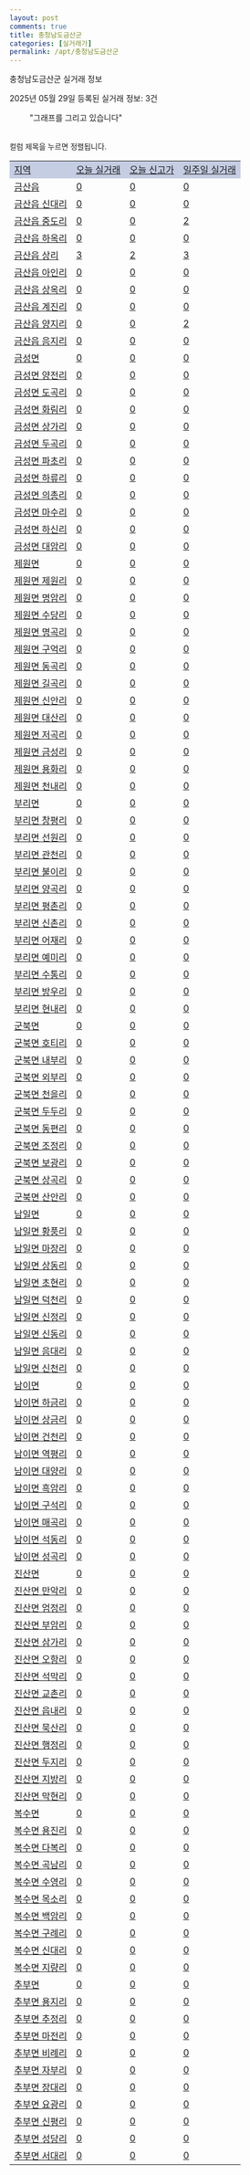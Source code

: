 ```yaml
---
layout: post
comments: true
title: 충청남도금산군
categories: [실거래가]
permalink: /apt/충청남도금산군
---
```


충청남도금산군 실거래 정보

2025년 05월 29일 등록된 실거래 정보: 3건

<!--<script async src="https://pagead2.googlesyndication.com/pagead/js/adsbygoogle.js?client=ca-pub-3485438051770037"
 crossorigin="anonymous"></script>-->

<script type="text/javascript">
  google.charts.load('current', {'packages':['corechart']});
  google.charts.setOnLoadCallback(drawChart);

  function drawChart() {
    var data = google.visualization.arrayToDataTable([['거래일', '매매', '전월세', '전매'], ['21-01', 8, 0, 0], ['21-02', 41, 9, 0], ['21-03', 1, 0, 0], ['21-04', 1, 0, 0], ['21-05', 1, 0, 0], ['21-06', 0, 2, 0], ['21-07', 3, 0, 0], ['21-08', 25, 3, 3], ['21-09', 19, 2, 6], ['21-10', 26, 7, 9], ['21-11', 24, 8, 15], ['21-12', 20, 7, 4], ['22-01', 26, 6, 3], ['22-02', 14, 6, 12], ['22-03', 33, 10, 5], ['22-04', 36, 8, 11], ['22-05', 38, 16, 21], ['22-06', 24, 11, 11], ['22-07', 15, 13, 6], ['22-08', 2, 0, 2], ['23-07', 1, 0, 0], ['23-08', 1, 0, 0], ['23-09', 0, 1, 0], ['23-10', 6, 4, 0], ['23-11', 13, 12, 2], ['23-12', 19, 12, 0], ['24-01', 1, 0, 0], ['24-02', 0, 1, 0], ['24-03', 0, 1, 0], ['24-04', 0, 1, 0], ['24-05', 12, 9, 0], ['24-06', 12, 3, 0], ['24-07', 20, 8, 0], ['24-08', 14, 8, 1], ['24-09', 18, 7, 0], ['24-10', 17, 1, 17], ['24-11', 6, 0, 6], ['24-12', 19, 19, 19], ['25-01', 16, 16, 16], ['25-02', 17, 17, 17], ['25-03', 20, 20, 20], ['25-04', 21, 21, 21], ['25-05', 10, 10, 10]]);

    var options = {
      title: '최근 1년간 유형별 거래량 추이',
      legend: { position: 'bottom' }
    };

    setTimeout(function() {
        var chart = new google.visualization.LineChart(document.getElementById('columnchart_material'));
        chart.draw(data, (options));
        document.getElementById('loading').style.display = 'none';
        var dayLabel = (new Date()).getDay();
        if (dayLabel < 2) {
            sorttable.innerSortFunction.apply(document.getElementById('week'), []);
            sorttable.innerSortFunction.apply(document.getElementById('week'), []);        
        }
        else {
            sorttable.innerSortFunction.apply(document.getElementById('today'), []);
            sorttable.innerSortFunction.apply(document.getElementById('today'), []);
        }
    }, 200);

  }
</script>

<div id="loading" style="z-index:20; display: block; margin-left: 35px">"그래프를 그리고 있습니다"</div>
<div id="columnchart_material" style="width: 95%; margin-left: -35px; display: block"></div>
<!--<div style="width: 95%; margin-left: -35px; display: block">
      <script async src="https://pagead2.googlesyndication.com/pagead/js/adsbygoogle.js?client=ca-pub-3485438051770037"
          crossorigin="anonymous"></script>
      <ins class="adsbygoogle"
          style="display:block"
          data-ad-format="fluid"
          data-ad-layout-key="-fb+5w+4e-db+86"
          data-ad-client="ca-pub-3485438051770037"
          data-ad-slot="1827090281"></ins>
      <script>
          (adsbygoogle = window.adsbygoogle || []).push({});
      </script>
</div>-->
<br>

<font size='small' style='font-size: small;'>컬럼 제목을 누르면 정렬됩니다.</font>
<table class="sortable">
  <tr style='background-color: rgba(114, 132, 186,0.4);'>
    <td id="region"><a href="#">지역</a></td>
    <td id="today"><a href="#">오늘 실거래</a></td>
    <td id="today_new"><a href="#">오늘 신고가</a></td>
    <td id="week"><a href="#">일주일 실거래</a></td>
  </tr>

  
  <tr class="item">
    <td><a href="충청남도금산군금산읍">금산읍</a></td>
    <td><a href="충청남도금산군금산읍">0</a></td>
    <td><a href="충청남도금산군금산읍">0</a></td>
    <td><a href="충청남도금산군금산읍">0</a></td>
  </tr>
    

  <tr class="item">
    <td><a href="충청남도금산군금산읍신대리">금산읍 신대리</a></td>
    <td><a href="충청남도금산군금산읍신대리">0</a></td>
    <td><a href="충청남도금산군금산읍신대리">0</a></td>
    <td><a href="충청남도금산군금산읍신대리">0</a></td>
  </tr>
    

  <tr class="item">
    <td><a href="충청남도금산군금산읍중도리">금산읍 중도리</a></td>
    <td><a href="충청남도금산군금산읍중도리">0</a></td>
    <td><a href="충청남도금산군금산읍중도리">0</a></td>
    <td><a href="충청남도금산군금산읍중도리">2</a></td>
  </tr>
    

  <tr class="item">
    <td><a href="충청남도금산군금산읍하옥리">금산읍 하옥리</a></td>
    <td><a href="충청남도금산군금산읍하옥리">0</a></td>
    <td><a href="충청남도금산군금산읍하옥리">0</a></td>
    <td><a href="충청남도금산군금산읍하옥리">0</a></td>
  </tr>
    

  <tr class="item">
    <td><a href="충청남도금산군금산읍상리">금산읍 상리</a></td>
    <td><a href="충청남도금산군금산읍상리">3</a></td>
    <td><a href="충청남도금산군금산읍상리">2</a></td>
    <td><a href="충청남도금산군금산읍상리">3</a></td>
  </tr>
    

  <tr class="item">
    <td><a href="충청남도금산군금산읍아인리">금산읍 아인리</a></td>
    <td><a href="충청남도금산군금산읍아인리">0</a></td>
    <td><a href="충청남도금산군금산읍아인리">0</a></td>
    <td><a href="충청남도금산군금산읍아인리">0</a></td>
  </tr>
    

  <tr class="item">
    <td><a href="충청남도금산군금산읍상옥리">금산읍 상옥리</a></td>
    <td><a href="충청남도금산군금산읍상옥리">0</a></td>
    <td><a href="충청남도금산군금산읍상옥리">0</a></td>
    <td><a href="충청남도금산군금산읍상옥리">0</a></td>
  </tr>
    

  <tr class="item">
    <td><a href="충청남도금산군금산읍계진리">금산읍 계진리</a></td>
    <td><a href="충청남도금산군금산읍계진리">0</a></td>
    <td><a href="충청남도금산군금산읍계진리">0</a></td>
    <td><a href="충청남도금산군금산읍계진리">0</a></td>
  </tr>
    

  <tr class="item">
    <td><a href="충청남도금산군금산읍양지리">금산읍 양지리</a></td>
    <td><a href="충청남도금산군금산읍양지리">0</a></td>
    <td><a href="충청남도금산군금산읍양지리">0</a></td>
    <td><a href="충청남도금산군금산읍양지리">2</a></td>
  </tr>
    

  <tr class="item">
    <td><a href="충청남도금산군금산읍음지리">금산읍 음지리</a></td>
    <td><a href="충청남도금산군금산읍음지리">0</a></td>
    <td><a href="충청남도금산군금산읍음지리">0</a></td>
    <td><a href="충청남도금산군금산읍음지리">0</a></td>
  </tr>
    

  <tr class="item">
    <td><a href="충청남도금산군금성면">금성면</a></td>
    <td><a href="충청남도금산군금성면">0</a></td>
    <td><a href="충청남도금산군금성면">0</a></td>
    <td><a href="충청남도금산군금성면">0</a></td>
  </tr>
    

  <tr class="item">
    <td><a href="충청남도금산군금성면양전리">금성면 양전리</a></td>
    <td><a href="충청남도금산군금성면양전리">0</a></td>
    <td><a href="충청남도금산군금성면양전리">0</a></td>
    <td><a href="충청남도금산군금성면양전리">0</a></td>
  </tr>
    

  <tr class="item">
    <td><a href="충청남도금산군금성면도곡리">금성면 도곡리</a></td>
    <td><a href="충청남도금산군금성면도곡리">0</a></td>
    <td><a href="충청남도금산군금성면도곡리">0</a></td>
    <td><a href="충청남도금산군금성면도곡리">0</a></td>
  </tr>
    

  <tr class="item">
    <td><a href="충청남도금산군금성면화림리">금성면 화림리</a></td>
    <td><a href="충청남도금산군금성면화림리">0</a></td>
    <td><a href="충청남도금산군금성면화림리">0</a></td>
    <td><a href="충청남도금산군금성면화림리">0</a></td>
  </tr>
    

  <tr class="item">
    <td><a href="충청남도금산군금성면상가리">금성면 상가리</a></td>
    <td><a href="충청남도금산군금성면상가리">0</a></td>
    <td><a href="충청남도금산군금성면상가리">0</a></td>
    <td><a href="충청남도금산군금성면상가리">0</a></td>
  </tr>
    

  <tr class="item">
    <td><a href="충청남도금산군금성면두곡리">금성면 두곡리</a></td>
    <td><a href="충청남도금산군금성면두곡리">0</a></td>
    <td><a href="충청남도금산군금성면두곡리">0</a></td>
    <td><a href="충청남도금산군금성면두곡리">0</a></td>
  </tr>
    

  <tr class="item">
    <td><a href="충청남도금산군금성면파초리">금성면 파초리</a></td>
    <td><a href="충청남도금산군금성면파초리">0</a></td>
    <td><a href="충청남도금산군금성면파초리">0</a></td>
    <td><a href="충청남도금산군금성면파초리">0</a></td>
  </tr>
    

  <tr class="item">
    <td><a href="충청남도금산군금성면하류리">금성면 하류리</a></td>
    <td><a href="충청남도금산군금성면하류리">0</a></td>
    <td><a href="충청남도금산군금성면하류리">0</a></td>
    <td><a href="충청남도금산군금성면하류리">0</a></td>
  </tr>
    

  <tr class="item">
    <td><a href="충청남도금산군금성면의총리">금성면 의총리</a></td>
    <td><a href="충청남도금산군금성면의총리">0</a></td>
    <td><a href="충청남도금산군금성면의총리">0</a></td>
    <td><a href="충청남도금산군금성면의총리">0</a></td>
  </tr>
    

  <tr class="item">
    <td><a href="충청남도금산군금성면마수리">금성면 마수리</a></td>
    <td><a href="충청남도금산군금성면마수리">0</a></td>
    <td><a href="충청남도금산군금성면마수리">0</a></td>
    <td><a href="충청남도금산군금성면마수리">0</a></td>
  </tr>
    

  <tr class="item">
    <td><a href="충청남도금산군금성면하신리">금성면 하신리</a></td>
    <td><a href="충청남도금산군금성면하신리">0</a></td>
    <td><a href="충청남도금산군금성면하신리">0</a></td>
    <td><a href="충청남도금산군금성면하신리">0</a></td>
  </tr>
    

  <tr class="item">
    <td><a href="충청남도금산군금성면대암리">금성면 대암리</a></td>
    <td><a href="충청남도금산군금성면대암리">0</a></td>
    <td><a href="충청남도금산군금성면대암리">0</a></td>
    <td><a href="충청남도금산군금성면대암리">0</a></td>
  </tr>
    

  <tr class="item">
    <td><a href="충청남도금산군제원면">제원면</a></td>
    <td><a href="충청남도금산군제원면">0</a></td>
    <td><a href="충청남도금산군제원면">0</a></td>
    <td><a href="충청남도금산군제원면">0</a></td>
  </tr>
    

  <tr class="item">
    <td><a href="충청남도금산군제원면제원리">제원면 제원리</a></td>
    <td><a href="충청남도금산군제원면제원리">0</a></td>
    <td><a href="충청남도금산군제원면제원리">0</a></td>
    <td><a href="충청남도금산군제원면제원리">0</a></td>
  </tr>
    

  <tr class="item">
    <td><a href="충청남도금산군제원면명암리">제원면 명암리</a></td>
    <td><a href="충청남도금산군제원면명암리">0</a></td>
    <td><a href="충청남도금산군제원면명암리">0</a></td>
    <td><a href="충청남도금산군제원면명암리">0</a></td>
  </tr>
    

  <tr class="item">
    <td><a href="충청남도금산군제원면수당리">제원면 수당리</a></td>
    <td><a href="충청남도금산군제원면수당리">0</a></td>
    <td><a href="충청남도금산군제원면수당리">0</a></td>
    <td><a href="충청남도금산군제원면수당리">0</a></td>
  </tr>
    

  <tr class="item">
    <td><a href="충청남도금산군제원면명곡리">제원면 명곡리</a></td>
    <td><a href="충청남도금산군제원면명곡리">0</a></td>
    <td><a href="충청남도금산군제원면명곡리">0</a></td>
    <td><a href="충청남도금산군제원면명곡리">0</a></td>
  </tr>
    

  <tr class="item">
    <td><a href="충청남도금산군제원면구억리">제원면 구억리</a></td>
    <td><a href="충청남도금산군제원면구억리">0</a></td>
    <td><a href="충청남도금산군제원면구억리">0</a></td>
    <td><a href="충청남도금산군제원면구억리">0</a></td>
  </tr>
    

  <tr class="item">
    <td><a href="충청남도금산군제원면동곡리">제원면 동곡리</a></td>
    <td><a href="충청남도금산군제원면동곡리">0</a></td>
    <td><a href="충청남도금산군제원면동곡리">0</a></td>
    <td><a href="충청남도금산군제원면동곡리">0</a></td>
  </tr>
    

  <tr class="item">
    <td><a href="충청남도금산군제원면길곡리">제원면 길곡리</a></td>
    <td><a href="충청남도금산군제원면길곡리">0</a></td>
    <td><a href="충청남도금산군제원면길곡리">0</a></td>
    <td><a href="충청남도금산군제원면길곡리">0</a></td>
  </tr>
    

  <tr class="item">
    <td><a href="충청남도금산군제원면신안리">제원면 신안리</a></td>
    <td><a href="충청남도금산군제원면신안리">0</a></td>
    <td><a href="충청남도금산군제원면신안리">0</a></td>
    <td><a href="충청남도금산군제원면신안리">0</a></td>
  </tr>
    

  <tr class="item">
    <td><a href="충청남도금산군제원면대산리">제원면 대산리</a></td>
    <td><a href="충청남도금산군제원면대산리">0</a></td>
    <td><a href="충청남도금산군제원면대산리">0</a></td>
    <td><a href="충청남도금산군제원면대산리">0</a></td>
  </tr>
    

  <tr class="item">
    <td><a href="충청남도금산군제원면저곡리">제원면 저곡리</a></td>
    <td><a href="충청남도금산군제원면저곡리">0</a></td>
    <td><a href="충청남도금산군제원면저곡리">0</a></td>
    <td><a href="충청남도금산군제원면저곡리">0</a></td>
  </tr>
    

  <tr class="item">
    <td><a href="충청남도금산군제원면금성리">제원면 금성리</a></td>
    <td><a href="충청남도금산군제원면금성리">0</a></td>
    <td><a href="충청남도금산군제원면금성리">0</a></td>
    <td><a href="충청남도금산군제원면금성리">0</a></td>
  </tr>
    

  <tr class="item">
    <td><a href="충청남도금산군제원면용화리">제원면 용화리</a></td>
    <td><a href="충청남도금산군제원면용화리">0</a></td>
    <td><a href="충청남도금산군제원면용화리">0</a></td>
    <td><a href="충청남도금산군제원면용화리">0</a></td>
  </tr>
    

  <tr class="item">
    <td><a href="충청남도금산군제원면천내리">제원면 천내리</a></td>
    <td><a href="충청남도금산군제원면천내리">0</a></td>
    <td><a href="충청남도금산군제원면천내리">0</a></td>
    <td><a href="충청남도금산군제원면천내리">0</a></td>
  </tr>
    

  <tr class="item">
    <td><a href="충청남도금산군부리면">부리면</a></td>
    <td><a href="충청남도금산군부리면">0</a></td>
    <td><a href="충청남도금산군부리면">0</a></td>
    <td><a href="충청남도금산군부리면">0</a></td>
  </tr>
    

  <tr class="item">
    <td><a href="충청남도금산군부리면창평리">부리면 창평리</a></td>
    <td><a href="충청남도금산군부리면창평리">0</a></td>
    <td><a href="충청남도금산군부리면창평리">0</a></td>
    <td><a href="충청남도금산군부리면창평리">0</a></td>
  </tr>
    

  <tr class="item">
    <td><a href="충청남도금산군부리면선원리">부리면 선원리</a></td>
    <td><a href="충청남도금산군부리면선원리">0</a></td>
    <td><a href="충청남도금산군부리면선원리">0</a></td>
    <td><a href="충청남도금산군부리면선원리">0</a></td>
  </tr>
    

  <tr class="item">
    <td><a href="충청남도금산군부리면관천리">부리면 관천리</a></td>
    <td><a href="충청남도금산군부리면관천리">0</a></td>
    <td><a href="충청남도금산군부리면관천리">0</a></td>
    <td><a href="충청남도금산군부리면관천리">0</a></td>
  </tr>
    

  <tr class="item">
    <td><a href="충청남도금산군부리면불이리">부리면 불이리</a></td>
    <td><a href="충청남도금산군부리면불이리">0</a></td>
    <td><a href="충청남도금산군부리면불이리">0</a></td>
    <td><a href="충청남도금산군부리면불이리">0</a></td>
  </tr>
    

  <tr class="item">
    <td><a href="충청남도금산군부리면양곡리">부리면 양곡리</a></td>
    <td><a href="충청남도금산군부리면양곡리">0</a></td>
    <td><a href="충청남도금산군부리면양곡리">0</a></td>
    <td><a href="충청남도금산군부리면양곡리">0</a></td>
  </tr>
    

  <tr class="item">
    <td><a href="충청남도금산군부리면평촌리">부리면 평촌리</a></td>
    <td><a href="충청남도금산군부리면평촌리">0</a></td>
    <td><a href="충청남도금산군부리면평촌리">0</a></td>
    <td><a href="충청남도금산군부리면평촌리">0</a></td>
  </tr>
    

  <tr class="item">
    <td><a href="충청남도금산군부리면신촌리">부리면 신촌리</a></td>
    <td><a href="충청남도금산군부리면신촌리">0</a></td>
    <td><a href="충청남도금산군부리면신촌리">0</a></td>
    <td><a href="충청남도금산군부리면신촌리">0</a></td>
  </tr>
    

  <tr class="item">
    <td><a href="충청남도금산군부리면어재리">부리면 어재리</a></td>
    <td><a href="충청남도금산군부리면어재리">0</a></td>
    <td><a href="충청남도금산군부리면어재리">0</a></td>
    <td><a href="충청남도금산군부리면어재리">0</a></td>
  </tr>
    

  <tr class="item">
    <td><a href="충청남도금산군부리면예미리">부리면 예미리</a></td>
    <td><a href="충청남도금산군부리면예미리">0</a></td>
    <td><a href="충청남도금산군부리면예미리">0</a></td>
    <td><a href="충청남도금산군부리면예미리">0</a></td>
  </tr>
    

  <tr class="item">
    <td><a href="충청남도금산군부리면수통리">부리면 수통리</a></td>
    <td><a href="충청남도금산군부리면수통리">0</a></td>
    <td><a href="충청남도금산군부리면수통리">0</a></td>
    <td><a href="충청남도금산군부리면수통리">0</a></td>
  </tr>
    

  <tr class="item">
    <td><a href="충청남도금산군부리면방우리">부리면 방우리</a></td>
    <td><a href="충청남도금산군부리면방우리">0</a></td>
    <td><a href="충청남도금산군부리면방우리">0</a></td>
    <td><a href="충청남도금산군부리면방우리">0</a></td>
  </tr>
    

  <tr class="item">
    <td><a href="충청남도금산군부리면현내리">부리면 현내리</a></td>
    <td><a href="충청남도금산군부리면현내리">0</a></td>
    <td><a href="충청남도금산군부리면현내리">0</a></td>
    <td><a href="충청남도금산군부리면현내리">0</a></td>
  </tr>
    

  <tr class="item">
    <td><a href="충청남도금산군군북면">군북면</a></td>
    <td><a href="충청남도금산군군북면">0</a></td>
    <td><a href="충청남도금산군군북면">0</a></td>
    <td><a href="충청남도금산군군북면">0</a></td>
  </tr>
    

  <tr class="item">
    <td><a href="충청남도금산군군북면호티리">군북면 호티리</a></td>
    <td><a href="충청남도금산군군북면호티리">0</a></td>
    <td><a href="충청남도금산군군북면호티리">0</a></td>
    <td><a href="충청남도금산군군북면호티리">0</a></td>
  </tr>
    

  <tr class="item">
    <td><a href="충청남도금산군군북면내부리">군북면 내부리</a></td>
    <td><a href="충청남도금산군군북면내부리">0</a></td>
    <td><a href="충청남도금산군군북면내부리">0</a></td>
    <td><a href="충청남도금산군군북면내부리">0</a></td>
  </tr>
    

  <tr class="item">
    <td><a href="충청남도금산군군북면외부리">군북면 외부리</a></td>
    <td><a href="충청남도금산군군북면외부리">0</a></td>
    <td><a href="충청남도금산군군북면외부리">0</a></td>
    <td><a href="충청남도금산군군북면외부리">0</a></td>
  </tr>
    

  <tr class="item">
    <td><a href="충청남도금산군군북면천을리">군북면 천을리</a></td>
    <td><a href="충청남도금산군군북면천을리">0</a></td>
    <td><a href="충청남도금산군군북면천을리">0</a></td>
    <td><a href="충청남도금산군군북면천을리">0</a></td>
  </tr>
    

  <tr class="item">
    <td><a href="충청남도금산군군북면두두리">군북면 두두리</a></td>
    <td><a href="충청남도금산군군북면두두리">0</a></td>
    <td><a href="충청남도금산군군북면두두리">0</a></td>
    <td><a href="충청남도금산군군북면두두리">0</a></td>
  </tr>
    

  <tr class="item">
    <td><a href="충청남도금산군군북면동편리">군북면 동편리</a></td>
    <td><a href="충청남도금산군군북면동편리">0</a></td>
    <td><a href="충청남도금산군군북면동편리">0</a></td>
    <td><a href="충청남도금산군군북면동편리">0</a></td>
  </tr>
    

  <tr class="item">
    <td><a href="충청남도금산군군북면조정리">군북면 조정리</a></td>
    <td><a href="충청남도금산군군북면조정리">0</a></td>
    <td><a href="충청남도금산군군북면조정리">0</a></td>
    <td><a href="충청남도금산군군북면조정리">0</a></td>
  </tr>
    

  <tr class="item">
    <td><a href="충청남도금산군군북면보광리">군북면 보광리</a></td>
    <td><a href="충청남도금산군군북면보광리">0</a></td>
    <td><a href="충청남도금산군군북면보광리">0</a></td>
    <td><a href="충청남도금산군군북면보광리">0</a></td>
  </tr>
    

  <tr class="item">
    <td><a href="충청남도금산군군북면상곡리">군북면 상곡리</a></td>
    <td><a href="충청남도금산군군북면상곡리">0</a></td>
    <td><a href="충청남도금산군군북면상곡리">0</a></td>
    <td><a href="충청남도금산군군북면상곡리">0</a></td>
  </tr>
    

  <tr class="item">
    <td><a href="충청남도금산군군북면산안리">군북면 산안리</a></td>
    <td><a href="충청남도금산군군북면산안리">0</a></td>
    <td><a href="충청남도금산군군북면산안리">0</a></td>
    <td><a href="충청남도금산군군북면산안리">0</a></td>
  </tr>
    

  <tr class="item">
    <td><a href="충청남도금산군남일면">남일면</a></td>
    <td><a href="충청남도금산군남일면">0</a></td>
    <td><a href="충청남도금산군남일면">0</a></td>
    <td><a href="충청남도금산군남일면">0</a></td>
  </tr>
    

  <tr class="item">
    <td><a href="충청남도금산군남일면황풍리">남일면 황풍리</a></td>
    <td><a href="충청남도금산군남일면황풍리">0</a></td>
    <td><a href="충청남도금산군남일면황풍리">0</a></td>
    <td><a href="충청남도금산군남일면황풍리">0</a></td>
  </tr>
    

  <tr class="item">
    <td><a href="충청남도금산군남일면마장리">남일면 마장리</a></td>
    <td><a href="충청남도금산군남일면마장리">0</a></td>
    <td><a href="충청남도금산군남일면마장리">0</a></td>
    <td><a href="충청남도금산군남일면마장리">0</a></td>
  </tr>
    

  <tr class="item">
    <td><a href="충청남도금산군남일면상동리">남일면 상동리</a></td>
    <td><a href="충청남도금산군남일면상동리">0</a></td>
    <td><a href="충청남도금산군남일면상동리">0</a></td>
    <td><a href="충청남도금산군남일면상동리">0</a></td>
  </tr>
    

  <tr class="item">
    <td><a href="충청남도금산군남일면초현리">남일면 초현리</a></td>
    <td><a href="충청남도금산군남일면초현리">0</a></td>
    <td><a href="충청남도금산군남일면초현리">0</a></td>
    <td><a href="충청남도금산군남일면초현리">0</a></td>
  </tr>
    

  <tr class="item">
    <td><a href="충청남도금산군남일면덕천리">남일면 덕천리</a></td>
    <td><a href="충청남도금산군남일면덕천리">0</a></td>
    <td><a href="충청남도금산군남일면덕천리">0</a></td>
    <td><a href="충청남도금산군남일면덕천리">0</a></td>
  </tr>
    

  <tr class="item">
    <td><a href="충청남도금산군남일면신정리">남일면 신정리</a></td>
    <td><a href="충청남도금산군남일면신정리">0</a></td>
    <td><a href="충청남도금산군남일면신정리">0</a></td>
    <td><a href="충청남도금산군남일면신정리">0</a></td>
  </tr>
    

  <tr class="item">
    <td><a href="충청남도금산군남일면신동리">남일면 신동리</a></td>
    <td><a href="충청남도금산군남일면신동리">0</a></td>
    <td><a href="충청남도금산군남일면신동리">0</a></td>
    <td><a href="충청남도금산군남일면신동리">0</a></td>
  </tr>
    

  <tr class="item">
    <td><a href="충청남도금산군남일면음대리">남일면 음대리</a></td>
    <td><a href="충청남도금산군남일면음대리">0</a></td>
    <td><a href="충청남도금산군남일면음대리">0</a></td>
    <td><a href="충청남도금산군남일면음대리">0</a></td>
  </tr>
    

  <tr class="item">
    <td><a href="충청남도금산군남일면신천리">남일면 신천리</a></td>
    <td><a href="충청남도금산군남일면신천리">0</a></td>
    <td><a href="충청남도금산군남일면신천리">0</a></td>
    <td><a href="충청남도금산군남일면신천리">0</a></td>
  </tr>
    

  <tr class="item">
    <td><a href="충청남도금산군남이면">남이면</a></td>
    <td><a href="충청남도금산군남이면">0</a></td>
    <td><a href="충청남도금산군남이면">0</a></td>
    <td><a href="충청남도금산군남이면">0</a></td>
  </tr>
    

  <tr class="item">
    <td><a href="충청남도금산군남이면하금리">남이면 하금리</a></td>
    <td><a href="충청남도금산군남이면하금리">0</a></td>
    <td><a href="충청남도금산군남이면하금리">0</a></td>
    <td><a href="충청남도금산군남이면하금리">0</a></td>
  </tr>
    

  <tr class="item">
    <td><a href="충청남도금산군남이면상금리">남이면 상금리</a></td>
    <td><a href="충청남도금산군남이면상금리">0</a></td>
    <td><a href="충청남도금산군남이면상금리">0</a></td>
    <td><a href="충청남도금산군남이면상금리">0</a></td>
  </tr>
    

  <tr class="item">
    <td><a href="충청남도금산군남이면건천리">남이면 건천리</a></td>
    <td><a href="충청남도금산군남이면건천리">0</a></td>
    <td><a href="충청남도금산군남이면건천리">0</a></td>
    <td><a href="충청남도금산군남이면건천리">0</a></td>
  </tr>
    

  <tr class="item">
    <td><a href="충청남도금산군남이면역평리">남이면 역평리</a></td>
    <td><a href="충청남도금산군남이면역평리">0</a></td>
    <td><a href="충청남도금산군남이면역평리">0</a></td>
    <td><a href="충청남도금산군남이면역평리">0</a></td>
  </tr>
    

  <tr class="item">
    <td><a href="충청남도금산군남이면대양리">남이면 대양리</a></td>
    <td><a href="충청남도금산군남이면대양리">0</a></td>
    <td><a href="충청남도금산군남이면대양리">0</a></td>
    <td><a href="충청남도금산군남이면대양리">0</a></td>
  </tr>
    

  <tr class="item">
    <td><a href="충청남도금산군남이면흑암리">남이면 흑암리</a></td>
    <td><a href="충청남도금산군남이면흑암리">0</a></td>
    <td><a href="충청남도금산군남이면흑암리">0</a></td>
    <td><a href="충청남도금산군남이면흑암리">0</a></td>
  </tr>
    

  <tr class="item">
    <td><a href="충청남도금산군남이면구석리">남이면 구석리</a></td>
    <td><a href="충청남도금산군남이면구석리">0</a></td>
    <td><a href="충청남도금산군남이면구석리">0</a></td>
    <td><a href="충청남도금산군남이면구석리">0</a></td>
  </tr>
    

  <tr class="item">
    <td><a href="충청남도금산군남이면매곡리">남이면 매곡리</a></td>
    <td><a href="충청남도금산군남이면매곡리">0</a></td>
    <td><a href="충청남도금산군남이면매곡리">0</a></td>
    <td><a href="충청남도금산군남이면매곡리">0</a></td>
  </tr>
    

  <tr class="item">
    <td><a href="충청남도금산군남이면석동리">남이면 석동리</a></td>
    <td><a href="충청남도금산군남이면석동리">0</a></td>
    <td><a href="충청남도금산군남이면석동리">0</a></td>
    <td><a href="충청남도금산군남이면석동리">0</a></td>
  </tr>
    

  <tr class="item">
    <td><a href="충청남도금산군남이면성곡리">남이면 성곡리</a></td>
    <td><a href="충청남도금산군남이면성곡리">0</a></td>
    <td><a href="충청남도금산군남이면성곡리">0</a></td>
    <td><a href="충청남도금산군남이면성곡리">0</a></td>
  </tr>
    

  <tr class="item">
    <td><a href="충청남도금산군진산면">진산면</a></td>
    <td><a href="충청남도금산군진산면">0</a></td>
    <td><a href="충청남도금산군진산면">0</a></td>
    <td><a href="충청남도금산군진산면">0</a></td>
  </tr>
    

  <tr class="item">
    <td><a href="충청남도금산군진산면만악리">진산면 만악리</a></td>
    <td><a href="충청남도금산군진산면만악리">0</a></td>
    <td><a href="충청남도금산군진산면만악리">0</a></td>
    <td><a href="충청남도금산군진산면만악리">0</a></td>
  </tr>
    

  <tr class="item">
    <td><a href="충청남도금산군진산면엄정리">진산면 엄정리</a></td>
    <td><a href="충청남도금산군진산면엄정리">0</a></td>
    <td><a href="충청남도금산군진산면엄정리">0</a></td>
    <td><a href="충청남도금산군진산면엄정리">0</a></td>
  </tr>
    

  <tr class="item">
    <td><a href="충청남도금산군진산면부암리">진산면 부암리</a></td>
    <td><a href="충청남도금산군진산면부암리">0</a></td>
    <td><a href="충청남도금산군진산면부암리">0</a></td>
    <td><a href="충청남도금산군진산면부암리">0</a></td>
  </tr>
    

  <tr class="item">
    <td><a href="충청남도금산군진산면삼가리">진산면 삼가리</a></td>
    <td><a href="충청남도금산군진산면삼가리">0</a></td>
    <td><a href="충청남도금산군진산면삼가리">0</a></td>
    <td><a href="충청남도금산군진산면삼가리">0</a></td>
  </tr>
    

  <tr class="item">
    <td><a href="충청남도금산군진산면오항리">진산면 오항리</a></td>
    <td><a href="충청남도금산군진산면오항리">0</a></td>
    <td><a href="충청남도금산군진산면오항리">0</a></td>
    <td><a href="충청남도금산군진산면오항리">0</a></td>
  </tr>
    

  <tr class="item">
    <td><a href="충청남도금산군진산면석막리">진산면 석막리</a></td>
    <td><a href="충청남도금산군진산면석막리">0</a></td>
    <td><a href="충청남도금산군진산면석막리">0</a></td>
    <td><a href="충청남도금산군진산면석막리">0</a></td>
  </tr>
    

  <tr class="item">
    <td><a href="충청남도금산군진산면교촌리">진산면 교촌리</a></td>
    <td><a href="충청남도금산군진산면교촌리">0</a></td>
    <td><a href="충청남도금산군진산면교촌리">0</a></td>
    <td><a href="충청남도금산군진산면교촌리">0</a></td>
  </tr>
    

  <tr class="item">
    <td><a href="충청남도금산군진산면읍내리">진산면 읍내리</a></td>
    <td><a href="충청남도금산군진산면읍내리">0</a></td>
    <td><a href="충청남도금산군진산면읍내리">0</a></td>
    <td><a href="충청남도금산군진산면읍내리">0</a></td>
  </tr>
    

  <tr class="item">
    <td><a href="충청남도금산군진산면묵산리">진산면 묵산리</a></td>
    <td><a href="충청남도금산군진산면묵산리">0</a></td>
    <td><a href="충청남도금산군진산면묵산리">0</a></td>
    <td><a href="충청남도금산군진산면묵산리">0</a></td>
  </tr>
    

  <tr class="item">
    <td><a href="충청남도금산군진산면행정리">진산면 행정리</a></td>
    <td><a href="충청남도금산군진산면행정리">0</a></td>
    <td><a href="충청남도금산군진산면행정리">0</a></td>
    <td><a href="충청남도금산군진산면행정리">0</a></td>
  </tr>
    

  <tr class="item">
    <td><a href="충청남도금산군진산면두지리">진산면 두지리</a></td>
    <td><a href="충청남도금산군진산면두지리">0</a></td>
    <td><a href="충청남도금산군진산면두지리">0</a></td>
    <td><a href="충청남도금산군진산면두지리">0</a></td>
  </tr>
    

  <tr class="item">
    <td><a href="충청남도금산군진산면지방리">진산면 지방리</a></td>
    <td><a href="충청남도금산군진산면지방리">0</a></td>
    <td><a href="충청남도금산군진산면지방리">0</a></td>
    <td><a href="충청남도금산군진산면지방리">0</a></td>
  </tr>
    

  <tr class="item">
    <td><a href="충청남도금산군진산면막현리">진산면 막현리</a></td>
    <td><a href="충청남도금산군진산면막현리">0</a></td>
    <td><a href="충청남도금산군진산면막현리">0</a></td>
    <td><a href="충청남도금산군진산면막현리">0</a></td>
  </tr>
    

  <tr class="item">
    <td><a href="충청남도금산군복수면">복수면</a></td>
    <td><a href="충청남도금산군복수면">0</a></td>
    <td><a href="충청남도금산군복수면">0</a></td>
    <td><a href="충청남도금산군복수면">0</a></td>
  </tr>
    

  <tr class="item">
    <td><a href="충청남도금산군복수면용진리">복수면 용진리</a></td>
    <td><a href="충청남도금산군복수면용진리">0</a></td>
    <td><a href="충청남도금산군복수면용진리">0</a></td>
    <td><a href="충청남도금산군복수면용진리">0</a></td>
  </tr>
    

  <tr class="item">
    <td><a href="충청남도금산군복수면다복리">복수면 다복리</a></td>
    <td><a href="충청남도금산군복수면다복리">0</a></td>
    <td><a href="충청남도금산군복수면다복리">0</a></td>
    <td><a href="충청남도금산군복수면다복리">0</a></td>
  </tr>
    

  <tr class="item">
    <td><a href="충청남도금산군복수면곡남리">복수면 곡남리</a></td>
    <td><a href="충청남도금산군복수면곡남리">0</a></td>
    <td><a href="충청남도금산군복수면곡남리">0</a></td>
    <td><a href="충청남도금산군복수면곡남리">0</a></td>
  </tr>
    

  <tr class="item">
    <td><a href="충청남도금산군복수면수영리">복수면 수영리</a></td>
    <td><a href="충청남도금산군복수면수영리">0</a></td>
    <td><a href="충청남도금산군복수면수영리">0</a></td>
    <td><a href="충청남도금산군복수면수영리">0</a></td>
  </tr>
    

  <tr class="item">
    <td><a href="충청남도금산군복수면목소리">복수면 목소리</a></td>
    <td><a href="충청남도금산군복수면목소리">0</a></td>
    <td><a href="충청남도금산군복수면목소리">0</a></td>
    <td><a href="충청남도금산군복수면목소리">0</a></td>
  </tr>
    

  <tr class="item">
    <td><a href="충청남도금산군복수면백암리">복수면 백암리</a></td>
    <td><a href="충청남도금산군복수면백암리">0</a></td>
    <td><a href="충청남도금산군복수면백암리">0</a></td>
    <td><a href="충청남도금산군복수면백암리">0</a></td>
  </tr>
    

  <tr class="item">
    <td><a href="충청남도금산군복수면구례리">복수면 구례리</a></td>
    <td><a href="충청남도금산군복수면구례리">0</a></td>
    <td><a href="충청남도금산군복수면구례리">0</a></td>
    <td><a href="충청남도금산군복수면구례리">0</a></td>
  </tr>
    

  <tr class="item">
    <td><a href="충청남도금산군복수면신대리">복수면 신대리</a></td>
    <td><a href="충청남도금산군복수면신대리">0</a></td>
    <td><a href="충청남도금산군복수면신대리">0</a></td>
    <td><a href="충청남도금산군복수면신대리">0</a></td>
  </tr>
    

  <tr class="item">
    <td><a href="충청남도금산군복수면지량리">복수면 지량리</a></td>
    <td><a href="충청남도금산군복수면지량리">0</a></td>
    <td><a href="충청남도금산군복수면지량리">0</a></td>
    <td><a href="충청남도금산군복수면지량리">0</a></td>
  </tr>
    

  <tr class="item">
    <td><a href="충청남도금산군추부면">추부면</a></td>
    <td><a href="충청남도금산군추부면">0</a></td>
    <td><a href="충청남도금산군추부면">0</a></td>
    <td><a href="충청남도금산군추부면">0</a></td>
  </tr>
    

  <tr class="item">
    <td><a href="충청남도금산군추부면용지리">추부면 용지리</a></td>
    <td><a href="충청남도금산군추부면용지리">0</a></td>
    <td><a href="충청남도금산군추부면용지리">0</a></td>
    <td><a href="충청남도금산군추부면용지리">0</a></td>
  </tr>
    

  <tr class="item">
    <td><a href="충청남도금산군추부면추정리">추부면 추정리</a></td>
    <td><a href="충청남도금산군추부면추정리">0</a></td>
    <td><a href="충청남도금산군추부면추정리">0</a></td>
    <td><a href="충청남도금산군추부면추정리">0</a></td>
  </tr>
    

  <tr class="item">
    <td><a href="충청남도금산군추부면마전리">추부면 마전리</a></td>
    <td><a href="충청남도금산군추부면마전리">0</a></td>
    <td><a href="충청남도금산군추부면마전리">0</a></td>
    <td><a href="충청남도금산군추부면마전리">0</a></td>
  </tr>
    

  <tr class="item">
    <td><a href="충청남도금산군추부면비례리">추부면 비례리</a></td>
    <td><a href="충청남도금산군추부면비례리">0</a></td>
    <td><a href="충청남도금산군추부면비례리">0</a></td>
    <td><a href="충청남도금산군추부면비례리">0</a></td>
  </tr>
    

  <tr class="item">
    <td><a href="충청남도금산군추부면자부리">추부면 자부리</a></td>
    <td><a href="충청남도금산군추부면자부리">0</a></td>
    <td><a href="충청남도금산군추부면자부리">0</a></td>
    <td><a href="충청남도금산군추부면자부리">0</a></td>
  </tr>
    

  <tr class="item">
    <td><a href="충청남도금산군추부면장대리">추부면 장대리</a></td>
    <td><a href="충청남도금산군추부면장대리">0</a></td>
    <td><a href="충청남도금산군추부면장대리">0</a></td>
    <td><a href="충청남도금산군추부면장대리">0</a></td>
  </tr>
    

  <tr class="item">
    <td><a href="충청남도금산군추부면요광리">추부면 요광리</a></td>
    <td><a href="충청남도금산군추부면요광리">0</a></td>
    <td><a href="충청남도금산군추부면요광리">0</a></td>
    <td><a href="충청남도금산군추부면요광리">0</a></td>
  </tr>
    

  <tr class="item">
    <td><a href="충청남도금산군추부면신평리">추부면 신평리</a></td>
    <td><a href="충청남도금산군추부면신평리">0</a></td>
    <td><a href="충청남도금산군추부면신평리">0</a></td>
    <td><a href="충청남도금산군추부면신평리">0</a></td>
  </tr>
    

  <tr class="item">
    <td><a href="충청남도금산군추부면성당리">추부면 성당리</a></td>
    <td><a href="충청남도금산군추부면성당리">0</a></td>
    <td><a href="충청남도금산군추부면성당리">0</a></td>
    <td><a href="충청남도금산군추부면성당리">0</a></td>
  </tr>
    

  <tr class="item">
    <td><a href="충청남도금산군추부면서대리">추부면 서대리</a></td>
    <td><a href="충청남도금산군추부면서대리">0</a></td>
    <td><a href="충청남도금산군추부면서대리">0</a></td>
    <td><a href="충청남도금산군추부면서대리">0</a></td>
  </tr>
    


</table>


    